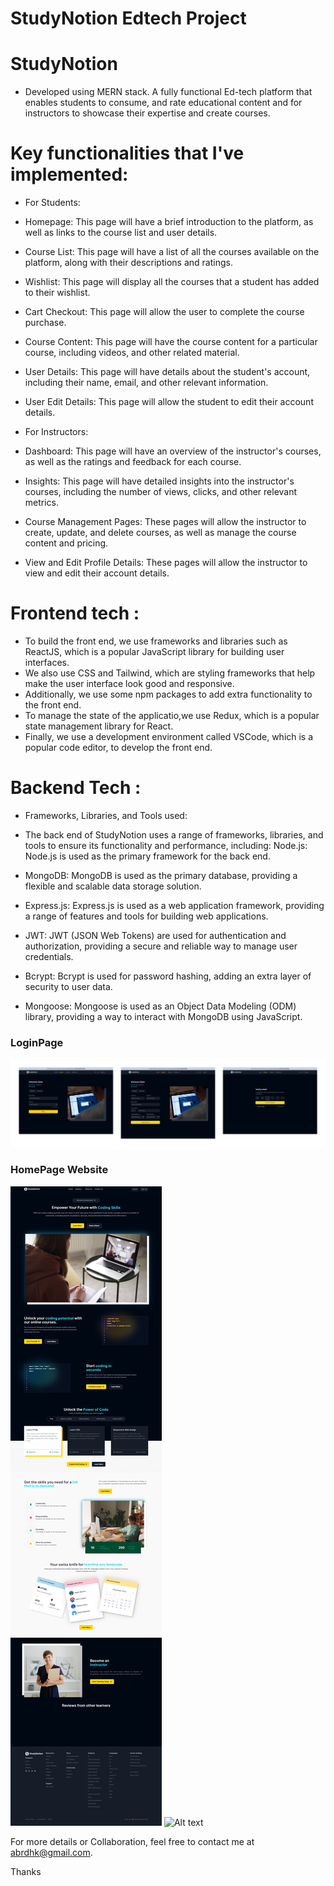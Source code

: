 # StudyNotion Edtech Project

# StudyNotion
 - Developed using MERN stack. A fully functional Ed-tech platform that enables students to consume, and rate educational content and for instructors to showcase their expertise and create courses.

# Key functionalities that I've implemented:

 - For Students:

 - Homepage: This page will have a brief introduction to the platform, as well as links to the course list and user details.
 - Course List: This page will have a list of all the courses available on the platform, along with their descriptions and ratings.
 - Wishlist: This page will display all the courses that a student has added to their wishlist.
 - Cart Checkout: This page will allow the user to complete the course purchase.
 - Course Content: This page will have the course content for a particular course, including videos, and other related material.
 - User Details: This page will have details about the student's account, including their name, email, and other relevant information.
 - User Edit Details: This page will allow the student to edit their account details.

 - For Instructors:

 - Dashboard: This page will have an overview of the instructor's courses, as well as the ratings and feedback for each course.
 - Insights: This page will have detailed insights into the instructor's courses, including the number of views, clicks, and other relevant metrics.
 - Course Management Pages: These pages will allow the instructor to create, update, and delete courses, as well as manage the course content and pricing.
 - View and Edit Profile Details: These pages will allow the instructor to view and edit their account details.


# Frontend tech :
 - To build the front end, we use frameworks and libraries such as ReactJS, which is a popular JavaScript library for building user interfaces. 
 - We also use CSS and Tailwind, which are styling frameworks that help make the user interface look good and responsive. 
 - Additionally, we use some npm packages to add extra functionality to the front end. 
 - To manage the state of the applicatio,we use Redux, which is a popular state management library for React. 
 - Finally, we use a development environment called VSCode, which is a popular code editor, to develop the front end.


# Backend Tech :
- Frameworks, Libraries, and Tools used:

- The back end of StudyNotion uses a range of frameworks, libraries, and tools to ensure its functionality and performance, including:
Node.js: Node.js is used as the primary framework for the back end.
- MongoDB: MongoDB is used as the primary database, providing a flexible and scalable data storage solution.
- Express.js: Express.js is used as a web application framework, providing a range of features and tools for building web applications.
- JWT: JWT (JSON Web Tokens) are used for authentication and authorization, providing a secure and reliable way to manage user credentials.
- Bcrypt: Bcrypt is used for password hashing, adding an extra layer of security to user data.
- Mongoose: Mongoose is used as an Object Data Modeling (ODM) library, providing a way to interact with MongoDB using JavaScript.



### LoginPage
![Alt text](src/utils/Screenshots/Login.png)

### HomePage Website
![Alt text](src/utils/Screenshots/EdtechHomePage0.png)
![Alt text](src/utils/Screenshots/EdtechHomePage.png)




For more details or Collaboration, feel free to contact me at abrdhk@gmail.com.

Thanks
